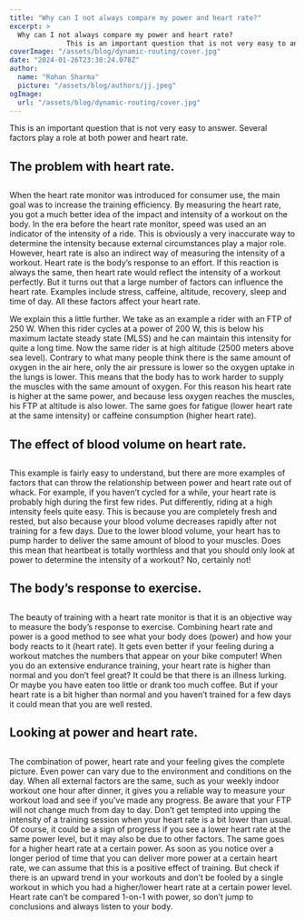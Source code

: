 ```yaml
---
title: "Why can I not always compare my power and heart rate?"
excerpt: >
  Why can I not always compare my power and heart rate?
              This is an important question that is not very easy to answer. Several factors play a role at both power and heart rate. The problem w
coverImage: "/assets/blog/dynamic-routing/cover.jpg"
date: "2024-01-26T23:30:24.078Z"
author:
  name: "Rohan Sharma"
  picture: "/assets/blog/authors/jj.jpeg"
ogImage:
  url: "/assets/blog/dynamic-routing/cover.jpg"
---
```


This is an important question that is not very easy to answer. Several factors play a role at both power and heart rate.


## 

## 

## 

## The problem with heart rate.

## 

## 

When the heart rate monitor was introduced for consumer use, the main goal was to increase the training efficiency. By measuring the heart rate, you got a much better idea of the impact and intensity of a workout on the body. In the era before the heart rate monitor, speed was used an an indicator of the intensity of a ride. This is obviously a very inaccurate way to determine the intensity because external circumstances play a major role. However, heart rate is also an indirect way of measuring the intensity of a workout. Heart rate is the body’s response to an effort. If this reaction is always the same, then heart rate would reflect the intensity of a workout perfectly. But it turns out that a large number of factors can influence the heart rate. Examples include stress, caffeine, altitude, recovery, sleep and time of day. All these factors affect your heart rate.


We explain this a little further. We take as an example a rider with an FTP of 250 W. When this rider cycles at a power of 200 W, this is below his maximum lactate steady state (MLSS) and he can maintain this intensity for quite a long time. Now the same rider is at high altitude (2500 meters above sea level). Contrary to what many people think there is the same amount of oxygen in the air here, only the air pressure is lower so the oxygen uptake in the lungs is lower. This means that the body has to work harder to supply the muscles with the same amount of oxygen. For this reason his heart rate is higher at the same power, and because less oxygen reaches the muscles, his FTP at altitude is also lower. The same goes for fatigue (lower heart rate at the same intensity) or caffeine consumption (higher heart rate).


## 

## 

## 

## 

## The effect of blood volume on heart rate.

## 

This example is fairly easy to understand, but there are more examples of factors that can throw the relationship between power and heart rate out of whack. For example, if you haven’t cycled for a while, your heart rate is probably high during the first few rides. Put differently, riding at a high intensity feels quite easy. This is because you are completely fresh and rested, but also because your blood volume decreases rapidly after not training for a few days. Due to the lower blood volume, your heart has to pump harder to deliver the same amount of blood to your muscles. Does this mean that heartbeat is totally worthless and that you should only look at power to determine the intensity of a workout? No, certainly not!


## 

## 

## 

## The body’s response to exercise.

## 

The beauty of training with a heart rate monitor is that it is an objective way to measure the body’s response to exercise. Combining heart rate and power is a good method to see what your body does (power) and how your body reacts to it (heart rate). It gets even better if your feeling during a workout matches the numbers that appear on your bike computer! When you do an extensive endurance training, your heart rate is higher than normal and you don’t feel great? It could be that there is an illness lurking. Or maybe you have eaten too little or drank too much coffee. But if your heart rate is a bit higher than normal and you haven’t trained for a few days it could mean that you are well rested.


## 

## 

## 

## Looking at power and heart rate.

## 

The combination of power, heart rate and your feeling gives the complete picture. Even power can vary due to the environment and conditions on the day. When all external factors are the same, such as your weekly indoor workout one hour after dinner, it gives you a reliable way to measure your workout load and see if you’ve made any progress. Be aware that your FTP will not change much from day to day. Don’t get tempted into upping the intensity of a training session when your heart rate is a bit lower than usual. Of course, it could be a sign of progress if you see a lower heart rate at the same power level, but it may also be due to other factors. The same goes for a higher heart rate at a certain power. As soon as you notice over a longer period of time that you can deliver more power at a certain heart rate, we can assume that this is a positive effect of training. But check if there is an upward trend in your workouts and don’t be fooled by a single workout in which you had a higher/lower heart rate at a certain power level. Heart rate can’t be compared 1-on-1 with power, so don’t jump to conclusions and always listen to your body.
